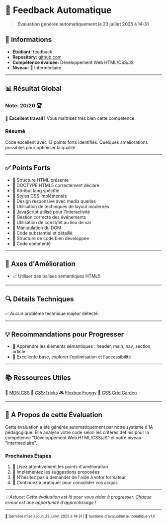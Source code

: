 # 📝 Feedback Automatique

> **Évaluation générée automatiquement le 23 juillet 2025 à 14:31**

## 👤 Informations
- **Étudiant:** feedback
- **Repository:** [github.com](https://github.com/Jumvi/test-template-feedback)
- **Compétence évaluée:** Développement Web HTML/CSS/JS
- **Niveau:** 🌿 Intermédiaire

---

## 📊 Résultat Global

### Note: 20/20 🏆

🌟 **Excellent travail !** Vous maîtrisez très bien cette compétence.

### Résumé
Code excellent avec 13 points forts identifiés. Quelques améliorations possibles pour optimiser la qualité.

---

## ✅ Points Forts

- 🎯 Structure HTML présente
- 🎯 DOCTYPE HTML5 correctement déclaré
- 🎯 Attribut lang spécifié
- 🎯 Styles CSS implémentés
- 🎯 Design responsive avec media queries
- 🎯 Utilisation de techniques de layout modernes
- 🎯 JavaScript utilisé pour l'interactivité
- 🎯 Gestion correcte des événements
- 🎯 Utilisation de const/let au lieu de var
- 🎯 Manipulation du DOM
- 🎯 Code substantiel et détaillé
- 🎯 Structure de code bien développée
- 🎯 Code commenté

---

## 🔧 Axes d'Amélioration

- 📈 Utiliser des balises sémantiques HTML5

---

## 🔍 Détails Techniques

✅ Aucun problème technique majeur détecté.

---

## 💡 Recommandations pour Progresser

- 💭 Apprendre les éléments sémantiques : header, main, nav, section, article
- 💭 Excellente base, explorer l'optimisation et l'accessibilité

---

## 📚 Ressources Utiles

📖 [MDN CSS](https://developer.mozilla.org/fr/docs/Web/CSS)
🎨 [CSS-Tricks](https://css-tricks.com/)
🎮 [Flexbox Froggy](https://flexboxfroggy.com/#fr)
📱 [CSS Grid Garden](https://cssgridgarden.com/#fr)

---

## 🤖 À Propos de cette Évaluation

Cette évaluation a été générée automatiquement par notre système d'IA pédagogique. Elle analyse votre code selon les critères définis pour la compétence "Développement Web HTML/CSS/JS" et votre niveau "intermediaire".

### Prochaines Étapes
1. 📖 Lisez attentivement les points d'amélioration
2. 🔄 Implémentez les suggestions proposées
3. 💬 N'hésitez pas à demander de l'aide à votre formateur
4. 🚀 Continuez à pratiquer pour consolider vos acquis

---

*💡 Astuce: Cette évaluation est là pour vous aider à progresser. Chaque erreur est une opportunité d'apprentissage !*

---

<sub>🔄 Dernière mise à jour: 23 juillet 2025 à 14:31 | 🤖 Système d'évaluation automatique v1.0</sub>